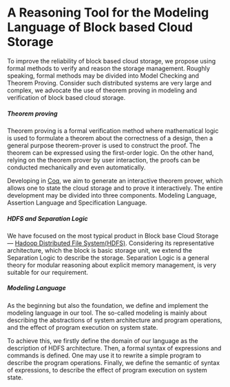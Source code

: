 # A Reasoning Tool for the Modeling Language of Block based Cloud Storage

To improve the reliability of block based cloud storage, we propose using formal methods to verify and reason the storage management. Roughly speaking, formal methods may be divided into Model Checking and Theorem Proving. Consider such distributed systems are very large and complex, we advocate the use of theorem proving in modeling and verification of block based cloud storage.

##### Theorem proving 

Theorem proving is a formal verification method where mathematical logic is
used to formulate a theorem about the correctness of a design, then a general purpose theorem-prover is used to
construct the proof. The theorem can be expressed using the first-order logic. On the other hand,  relying on the theorem prover by user interaction, the proofs can be conducted
mechanically and even automatically.

Developing in [Coq](https://coq.inria.fr/), we aim to generate an interactive theorem prover,
 which allows one to state the cloud storage and to prove it interactively. The entire development may be divided into three components. Modeling Language, Assertion Language and Specification Language.

##### HDFS and Separation Logic

We have focused on the most typical product in Block base Cloud Storage — [Hadoop Distributed File System(HDFS)](https://hadoop.apache.org/docs/r1.2.1/hdfs_design.html). Considering its representative architecture, which the block is basic storage unit, we extend the Separation Logic to describe the storage. Separation Logic is a general theory for modular reasoning
about explicit
memory management, is very suitable for our requirement.  

##### Modeling Language

As the beginning but also the foundation, we define and implement the modeling language in our tool. The so-called modeling is mainly about describing the abstractions of system architecture and program operations, and the effect of program execution on system state.

To achieve this, we firstly define the domain of our language as the description of HDFS architecture. Then, a formal syntax of expressions and commands is defined. One may use it to rewrite a simple program to describe the program operations. Finally, we define the semantic of syntax of expressions, to describe the effect of program execution on system state.